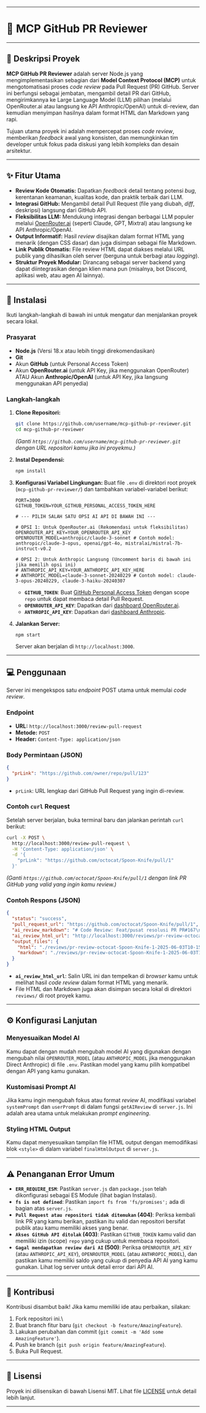 -----

# 🤖 MCP GitHub PR Reviewer

[](https://nodejs.org/)
[](https://expressjs.com/)
[](https://docs.github.com/en/rest)
[](https://openrouter.ai/)
[](https://opensource.org/licenses/MIT)

-----

## 📄 Deskripsi Proyek

**MCP GitHub PR Reviewer** adalah server Node.js yang mengimplementasikan sebagian dari **Model Context Protocol (MCP)** untuk mengotomatisasi proses *code review* pada Pull Request (PR) GitHub. Server ini berfungsi sebagai jembatan, mengambil detail PR dari GitHub, mengirimkannya ke Large Language Model (LLM) pilihan (melalui OpenRouter.ai atau langsung ke API Anthropic/OpenAI) untuk di-review, dan kemudian menyimpan hasilnya dalam format HTML dan Markdown yang rapi.

Tujuan utama proyek ini adalah mempercepat proses *code review*, memberikan *feedback* awal yang konsisten, dan memungkinkan tim developer untuk fokus pada diskusi yang lebih kompleks dan desain arsitektur.

-----

## ✨ Fitur Utama

  * **Review Kode Otomatis:** Dapatkan *feedback* detail tentang potensi *bug*, kerentanan keamanan, kualitas kode, dan praktik terbaik dari LLM.
  * **Integrasi GitHub:** Mengambil detail Pull Request (file yang diubah, *diff*, deskripsi) langsung dari GitHub API.
  * **Fleksibilitas LLM:** Mendukung integrasi dengan berbagai LLM populer melalui [OpenRouter.ai](https://openrouter.ai/) (seperti Claude, GPT, Mixtral) atau langsung ke API Anthropic/OpenAI.
  * **Output Informatif:** Hasil *review* disajikan dalam format HTML yang menarik (dengan CSS dasar) dan juga disimpan sebagai file Markdown.
  * **Link Publik Otomatis:** File review HTML dapat diakses melalui URL publik yang dihasilkan oleh server (berguna untuk berbagi atau *logging*).
  * **Struktur Proyek Modular:** Dirancang sebagai server backend yang dapat diintegrasikan dengan klien mana pun (misalnya, bot Discord, aplikasi web, atau agen AI lainnya).

-----

## 🚀 Instalasi

Ikuti langkah-langkah di bawah ini untuk mengatur dan menjalankan proyek secara lokal.

### Prasyarat

  * **Node.js** (Versi 18.x atau lebih tinggi direkomendasikan)
  * **Git**
  * Akun **GitHub** (untuk Personal Access Token)
  * Akun **OpenRouter.ai** (untuk API Key, jika menggunakan OpenRouter) ATAU Akun **Anthropic/OpenAI** (untuk API Key, jika langsung menggunakan API penyedia)

### Langkah-langkah

1.  **Clone Repositori:**

    ```bash
    git clone https://github.com/username/mcp-github-pr-reviewer.git
    cd mcp-github-pr-reviewer
    ```

    *(Ganti `https://github.com/username/mcp-github-pr-reviewer.git` dengan URL repositori kamu jika ini proyekmu.)*

2.  **Instal Dependensi:**

    ```bash
    npm install
    ```

3.  **Konfigurasi Variabel Lingkungan:**
    Buat file `.env` di direktori root proyek (`mcp-github-pr-reviewer/`) dan tambahkan variabel-variabel berikut:

    ```env
    PORT=3000
    GITHUB_TOKEN=YOUR_GITHUB_PERSONAL_ACCESS_TOKEN_HERE

    # --- PILIH SALAH SATU OPSI AI API DI BAWAH INI ---

    # OPSI 1: Untuk OpenRouter.ai (Rekomendasi untuk fleksibilitas)
    OPENROUTER_API_KEY=YOUR_OPENROUTER_API_KEY
    OPENROUTER_MODEL=anthropic/claude-3-sonnet # Contoh model: anthropic/claude-3-opus, openai/gpt-4o, mistralai/mistral-7b-instruct-v0.2

    # OPSI 2: Untuk Anthropic Langsung (Uncomment baris di bawah ini jika memilih opsi ini)
    # ANTHROPIC_API_KEY=YOUR_ANTHROPIC_API_KEY_HERE
    # ANTHROPIC_MODEL=claude-3-sonnet-20240229 # Contoh model: claude-3-opus-20240229, claude-3-haiku-20240307
    ```

      * **`GITHUB_TOKEN`**: Buat [GitHub Personal Access Token](https://www.google.com/search?q=https://docs.github.com/en/authentication/keeping-your-account-and-data-secure/managing-your-personal-access-tokens%23creating-a-personal-access-token-classic) dengan scope `repo` untuk dapat membaca detail Pull Request.
      * **`OPENROUTER_API_KEY`**: Dapatkan dari [dashboard OpenRouter.ai](https://openrouter.ai/keys).
      * **`ANTHROPIC_API_KEY`**: Dapatkan dari [dashboard Anthropic](https://console.anthropic.com/settings/keys).

4.  **Jalankan Server:**

    ```bash
    npm start
    ```

    Server akan berjalan di `http://localhost:3000`.

-----

## 💻 Penggunaan

Server ini mengekspos satu *endpoint* POST utama untuk memulai *code review*.

### Endpoint

  * **URL:** `http://localhost:3000/review-pull-request`
  * **Metode:** `POST`
  * **Header:** `Content-Type: application/json`

### Body Permintaan (JSON)

```json
{
  "prLink": "https://github.com/owner/repo/pull/123"
}
```

  * `prLink`: URL lengkap dari GitHub Pull Request yang ingin di-review.

### Contoh `curl` Request

Setelah server berjalan, buka terminal baru dan jalankan perintah `curl` berikut:

```bash
curl -X POST \
  http://localhost:3000/review-pull-request \
  -H 'Content-Type: application/json' \
  -d '{
    "prLink": "https://github.com/octocat/Spoon-Knife/pull/1"
  }'
```

*(Ganti `https://github.com/octocat/Spoon-Knife/pull/1` dengan link PR GitHub yang valid yang ingin kamu review.)*

### Contoh Respons (JSON)

```json
{
  "status": "success",
  "pull_request_url": "https://github.com/octocat/Spoon-Knife/pull/1",
  "ai_review_markdown": "# Code Review: Feat/pusat resolusi PR PR#167\n\n...",
  "ai_review_html_url": "http://localhost:3000/reviews/pr-review-octocat-Spoon-Knife-1-2025-06-03T10-15-00-000Z.html",
  "output_files": {
    "html": "./reviews/pr-review-octocat-Spoon-Knife-1-2025-06-03T10-15-00-000Z.html",
    "markdown": "./reviews/pr-review-octocat-Spoon-Knife-1-2025-06-03T10-15-00-000Z.md"
  }
}
```

  * **`ai_review_html_url`**: Salin URL ini dan tempelkan di *browser* kamu untuk melihat hasil *code review* dalam format HTML yang menarik.
  * File HTML dan Markdown juga akan disimpan secara lokal di direktori `reviews/` di root proyek kamu.

-----

## ⚙️ Konfigurasi Lanjutan

### Menyesuaikan Model AI

Kamu dapat dengan mudah mengubah model AI yang digunakan dengan mengubah nilai `OPENROUTER_MODEL` (atau `ANTHROPIC_MODEL` jika menggunakan Direct Anthropic) di file `.env`. Pastikan model yang kamu pilih kompatibel dengan API yang kamu gunakan.

### Kustomisasi Prompt AI

Jika kamu ingin mengubah fokus atau format *review* AI, modifikasi variabel `systemPrompt` dan `userPrompt` di dalam fungsi `getAIReview` di `server.js`. Ini adalah area utama untuk melakukan *prompt engineering*.

### Styling HTML Output

Kamu dapat menyesuaikan tampilan file HTML output dengan memodifikasi blok `<style>` di dalam variabel `finalHtmlOutput` di `server.js`.

-----

## ⚠️ Penanganan Error Umum

  * **`ERR_REQUIRE_ESM`**: Pastikan `server.js` dan `package.json` telah dikonfigurasi sebagai ES Module (lihat bagian Instalasi).
  * **`fs is not defined`**: Pastikan `import fs from 'fs/promises';` ada di bagian atas `server.js`.
  * **`Pull Request atau repositori tidak ditemukan` (404)**: Periksa kembali link PR yang kamu berikan, pastikan itu valid dan repositori bersifat publik atau kamu memiliki akses yang benar.
  * **`Akses GitHub API ditolak` (403)**: Pastikan `GITHUB_TOKEN` kamu valid dan memiliki izin (scope) `repo` yang cukup untuk membaca repositori.
  * **`Gagal mendapatkan review dari AI` (500)**: Periksa `OPENROUTER_API_KEY` (atau `ANTHROPIC_API_KEY`), `OPENROUTER_MODEL` (atau `ANTHROPIC_MODEL`), dan pastikan kamu memiliki saldo yang cukup di penyedia API AI yang kamu gunakan. Lihat log server untuk detail error dari API AI.

-----

## 🤝 Kontribusi

Kontribusi disambut baik\! Jika kamu memiliki ide atau perbaikan, silakan:

1.  Fork repositori ini.\
2.  Buat branch fitur baru (`git checkout -b feature/AmazingFeature`).
3.  Lakukan perubahan dan commit (`git commit -m 'Add some AmazingFeature'`).
4.  Push ke branch (`git push origin feature/AmazingFeature`).
5.  Buka Pull Request.

-----

## 📄 Lisensi

Proyek ini dilisensikan di bawah Lisensi MIT. Lihat file [LICENSE](https://www.google.com/search?q=LICENSE) untuk detail lebih lanjut.

-----
